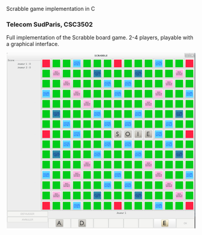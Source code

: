 Scrabble game implementation in C
### Telecom SudParis, CSC3502

Full implementation of the Scrabble board game. 2-4 players, playable with a graphical interface.

![Screenshot](/Screenshot.png)
